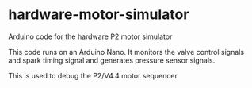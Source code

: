 # hardware-motor-simulator
Arduino code for the hardware P2 motor simulator

This code runs on an Arduino Nano.  It monitors the valve control
signals and spark timing signal and generates pressure sensor signals.

This is used to debug the P2/V4.4 motor sequencer
